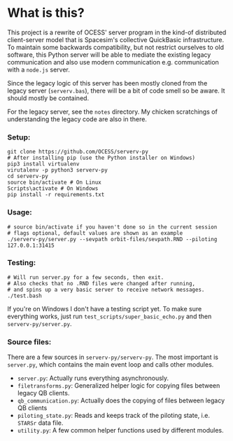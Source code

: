 # What is this?

This project is a rewrite of OCESS' server program in the
kind-of distributed client-server model that is Spacesim's
collective QuickBasic infrastructure. To maintain some
backwards compatibility, but not restrict ourselves to
old software, this Python server will be able to mediate
the existing legacy communication and also use modern
communication e.g. communication with a `node.js` server.

Since the legacy logic of this server has been mostly cloned
from the legacy server (`serverv.bas`), there will be a bit
of code smell so be aware. It should mostly be contained.

For the legacy server, see the `notes` directory. My chicken
scratchings of understanding the legacy code are also in there.

### Setup:

    git clone https://github.com/OCESS/serverv-py
    # After installing pip (use the Python installer on Windows)
    pip3 install virtualenv
    virutalenv -p python3 serverv-py
    cd serverv-py
    source bin/activate # On Linux
    Scripts\activate # On Windows
    pip install -r requirements.txt

### Usage:

    # source bin/activate if you haven't done so in the current session
    # flags optional, default values are shown as an example
    ./serverv-py/server.py --sevpath orbit-files/sevpath.RND --piloting 127.0.0.1:31415

### Testing:

    # Will run server.py for a few seconds, then exit.
    # Also checks that no .RND files were changed after running,
    # and spins up a very basic server to receive network messages.
    ./test.bash

If you're on Windows I don't have a testing script yet. To make sure everything works, just
run `test_scripts/super_basic_echo.py` and then `serverv-py/server.py`.

### Source files:

There are a few sources in `serverv-py/serverv-py`. The most important is
`server.py`, which contains the main event loop and calls other modules.

- `server.py`: Actually runs everything asynchronously.
- `filetransforms.py`: Generalized helper logic for copying files between legacy
  QB clients.
- `qb_communication.py`: Actually does the copying of files between
  legacy QB clients
- `piloting_state.py`: Reads and keeps track of the piloting state, i.e.
  `STARSr` data file.
- `utility.py`: A few common helper functions used by different modules.

